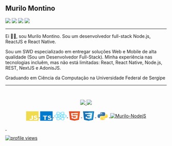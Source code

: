 ## Murilo Montino

<link rel="stylesheet" href="https://cdn.jsdelivr.net/gh/devicons/devicon@latest/devicon.min.css">

<div>
  <a href="https://www.instagram.com/mucamon/" target="_blank"
    ><img
      src="https://img.shields.io/badge/-Instagram-%23E4405F?style=for-the-badge&logo=instagram&logoColor=white"
      target="_blank"
  /></a>
   <a href="murilo.montino@dcomp.ufs.br"
    ><img
      src="https://img.shields.io/badge/-Gmail-D93942?style=for-the-badge&logo=gmail&logoColor=white"
      target="_blank"
  /></a>
 <a href="murilomontinojr@hotmail.com"
    ><img
      src="https://img.shields.io/badge/Outlook-0078D4?style=for-the-badge&logo=microsoft-outlook&logoColor=white"
      target="_blank"
  /></a>
  <a href="https://www.linkedin.com/in/murilo-montino-b29749168/" target="_blank"
    ><img
      src="https://img.shields.io/badge/-LinkedIn-%230077B5?style=for-the-badge&logo=linkedin&logoColor=white"
      target="_blank"
  /></a>
</div>
<hr />

Ei 👋🏻, sou Murilo Montino. Sou um desenvolvedor full-stack Node.js, ReactJS e React Native.

Sou um SWD especializado em entregar soluções Web e Mobile de alta qualidade (Sou um Desenvolvedor Full-Stack). Minha experiência nas tecnologias
incluêm, mas não está limitadas: React, React Native, Node.js, REST, NextJS e AdonisJS.

Graduando em Ciência da Computação na Universidade Federal de Sergipe

<hr />

&nbsp;

<div align="center">
  <a href="https://github.com/murilomontino">
  <img height="180em" src="https://github-readme-stats.vercel.app/api?username=murilomontino&show_icons=true&theme=dracula&include_all_commits=true&count_private=true"/>
  <img height="180em" src="https://github-readme-stats.vercel.app/api/top-langs/?username=murilomontino&layout=compact&langs_count=7&hide=javascript,html,css,scss,vue&theme=dracula"/>
</div>
  
<div style="display: inline_block" align="center"><br>
  <img align="center" alt="Murilo-Js" height="30" width="40" src="https://raw.githubusercontent.com/devicons/devicon/master/icons/javascript/javascript-plain.svg">
  <img align="center" alt="Murilo-Ts" height="30" width="40" src="https://raw.githubusercontent.com/devicons/devicon/master/icons/typescript/typescript-plain.svg">
  <img align="center" alt="Murilo-React" height="30" width="40" src="https://raw.githubusercontent.com/devicons/devicon/master/icons/react/react-original.svg">
  <img align="center" alt="Murilo-HTML" height="30" width="40" src="https://raw.githubusercontent.com/devicons/devicon/master/icons/html5/html5-original.svg">
  <img align="center" alt="Murilo-CSS" height="30" width="40" src="https://raw.githubusercontent.com/devicons/devicon/master/icons/css3/css3-original.svg">
  <img align="center" alt="Murilo-Python" height="30" width="40" src="https://raw.githubusercontent.com/devicons/devicon/master/icons/python/python-original.svg">
  <img align="center" alt="Murilo-NodejS" height="80" width="100" src="https://cdn.jsdelivr.net/gh/devicons/devicon/icons/nodejs/nodejs-original-wordmark.svg" />
</div>

&nbsp;

<p>
  <img src="https://komarev.com/ghpvc/?username=murilomontino&color=blue" alt="profile views" />
</p>

